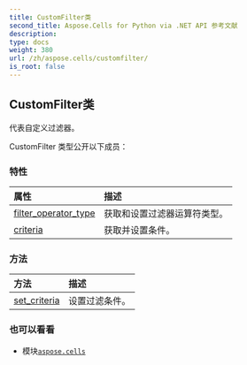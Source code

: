 ```yaml
---
title: CustomFilter类
second_title: Aspose.Cells for Python via .NET API 参考文献
description:
type: docs
weight: 380
url: /zh/aspose.cells/customfilter/
is_root: false
---
```

## CustomFilter类
代表自定义过滤器。



CustomFilter 类型公开以下成员：

### 特性
|属性|描述|
| :- | :- |
| [filter_operator_type](/cells/python-net/zh/aspose.cells/customfilter/filter_operator_type) |获取和设置过滤器运算符类型。|
| [criteria](/cells/python-net/zh/aspose.cells/customfilter/criteria) |获取并设置条件。|


### 方法
|方法|描述|
| :- | :- |
| [set_criteria](/cells/python-net/zh/aspose.cells/customfilter/set_criteria/#aspose.cells.FilterOperatorType-any) |设置过滤条件。|



### 也可以看看
* 模块[`aspose.cells`](..)
